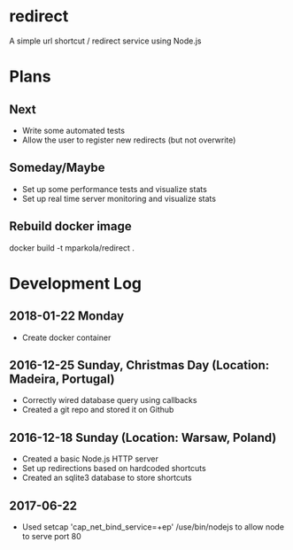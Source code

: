 # redirect
A simple url shortcut / redirect service using Node.js

# Plans

## Next

* Write some automated tests
* Allow the user to register new redirects (but not overwrite)

## Someday/Maybe

* Set up some performance tests and visualize stats
* Set up real time server monitoring and visualize stats

## Rebuild docker image

docker build -t mparkola/redirect .

# Development Log

## 2018-01-22 Monday

* Create docker container

## 2016-12-25 Sunday, Christmas Day (Location: Madeira, Portugal)

* Correctly wired database query using callbacks
* Created a git repo and stored it on Github

## 2016-12-18 Sunday (Location: Warsaw, Poland)

* Created a basic Node.js HTTP server
* Set up redirections based on hardcoded shortcuts
* Created an sqlite3 database to store shortcuts

## 2017-06-22

* Used setcap 'cap_net_bind_service=+ep' /use/bin/nodejs to allow node to serve port 80
